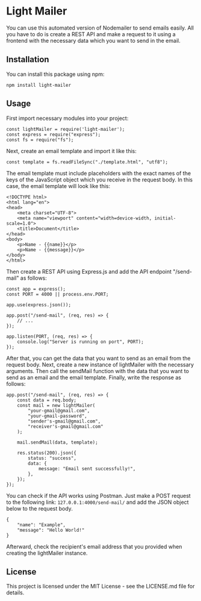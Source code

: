 # Light Mailer

You can use this automated version of Nodemailer to send emails easily. All you have to do is create a REST API and make a request to it using a frontend with the necessary data which you want to send in the email.

## Installation

You can install this package using npm:

```
npm install light-mailer
```

## Usage

First import necessary modules into your project:

```
const lightMailer = require('light-mailer');
const express = require("express");
const fs = require("fs");
```

Next, create an email template and import it like this:

```
const template = fs.readFileSync("./template.html", "utf8");
```

The email template must include placeholders with the exact names of the keys of the JavaScript object which you receive in the request body. In this case, the email template will look like this:

```
<!DOCTYPE html>
<html lang="en">
<head>
    <meta charset="UTF-8">
    <meta name="viewport" content="width=device-width, initial-scale=1.0">
    <title>Document</title>
</head>
<body>
    <p>Name - {{name}}</p>
    <p>Name - {{message}}</p>
</body>
</html>
```

Then create a REST API using Express.js and add the API endpoint "/send-mail" as follows:

```
const app = express();
const PORT = 4000 || process.env.PORT;

app.use(express.json());

app.post("/send-mail", (req, res) => {
    // ...
});

app.listen(PORT, (req, res) => {
    console.log("Server is running on port", PORT);
});
```

After that, you can get the data that you want to send as an email from the request body. Next, create a new instance of lightMailer with the necessary arguments. Then call the sendMail function with the data that you want to send as an email and the email template. Finally, write the response as follows:

```
app.post("/send-mail", (req, res) => {
    const data = req.body;
    const mail = new lightMailer(
        "your-gmail@gmail.com",
        "your-gmail-password",
        "sender's-gmail@gmail.com",
        "receiver's-gmail@gmail.com"
    );

    mail.sendMail(data, template);

    res.status(200).json({
        status: "success",
        data: {
            message: "Email sent successfully!",
        },
    });
});
```

You can check if the API works using Postman. Just make a POST request to the following link: `127.0.0.1:4000/send-mail/` and add the JSON object below to the request body.
```
{
    "name": "Example",
    "message": "Hello World!"
}
```

Afterward, check the recipient's email address that you provided when creating the lightMailer instance.

## License

This project is licensed under the MIT License - see the LICENSE.md file for details.

